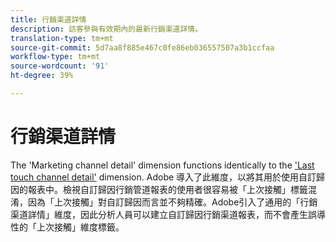 ```yaml
---
title: 行銷渠道詳情
description: 訪客參與有效期內的最新行銷渠道詳情。
translation-type: tm+mt
source-git-commit: 5d7aa8f885e467c0fe86eb036557507a3b1ccfaa
workflow-type: tm+mt
source-wordcount: '91'
ht-degree: 39%

---
```



# 行銷渠道詳情

The &#39;Marketing channel detail&#39; dimension functions identically to the [&#39;Last touch channel detail&#39;](last-touch-detail.md) dimension. Adobe 導入了此維度，以將其用於使用自訂歸因的報表中。檢視自訂歸因行銷管道報表的使用者很容易被「上次接觸」標籤混淆，因為「上次接觸」對自訂歸因而言並不夠精確。Adobe引入了通用的「行銷渠道詳情」維度，因此分析人員可以建立自訂歸因行銷渠道報表，而不會產生誤導性的「上次接觸」維度標籤。
